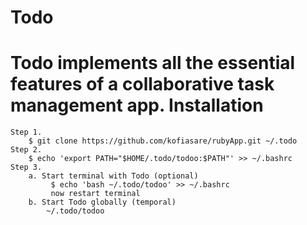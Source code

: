 Todo
=
Todo implements all the essential features of a collaborative
task management app.
Installation
=
	Step 1.
		$ git clone https://github.com/kofiasare/rubyApp.git ~/.todo
	Step 2.
		$ echo 'export PATH="$HOME/.todo/todoo:$PATH"' >> ~/.bashrc
	Step 3. 
		a. Start terminal with Todo (optional) 
		     $ echo 'bash ~/.todo/todoo' >> ~/.bashrc
		     now restart terminal
		b. Start Todo globally (temporal)
		    ~/.todo/todoo


